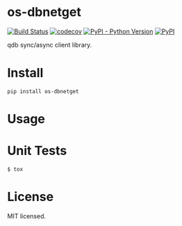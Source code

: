 # os-dbnetget

[![Build Status](https://www.travis-ci.org/cfhamlet/os-dbnetget.svg?branch=master)](https://www.travis-ci.org/cfhamlet/os-dbnetget)
[![codecov](https://codecov.io/gh/cfhamlet/os-dbnetget/branch/master/graph/badge.svg)](https://codecov.io/gh/cfhamlet/os-dbnetget)
[![PyPI - Python Version](https://img.shields.io/pypi/pyversions/os-dbnetget.svg)](https://pypi.python.org/pypi/os-dbnetget)
[![PyPI](https://img.shields.io/pypi/v/os-dbnetget.svg)](https://pypi.python.org/pypi/os-dbnetget)


qdb sync/async client library.
 

# Install

`pip install os-dbnetget`

# Usage



# Unit Tests

`$ tox`

# License

MIT licensed.
